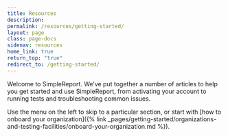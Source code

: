 ```yaml
---
title: Resources
description:
permalink: /resources/getting-started/
layout: page
class: page-docs
sidenav: resources
home_link: true
return_top: "true"
redirect_to: /getting-started/
---
```


Welcome to SimpleReport. We’ve put together a number of articles to help you get started and use SimpleReport, from activating your account to running tests and troubleshooting common issues.

Use the menu on the left to skip to a particular section, or start with [how to onboard your organization]({% link _pages/getting-started/organizations-and-testing-facilities/onboard-your-organization.md %}).
